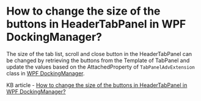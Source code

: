 # How to change the size of the buttons in HeaderTabPanel in WPF DockingManager?

The size of the tab list, scroll and close button in the HeaderTabPanel can be changed by retrieving the buttons from the Template of TabPanel and update the values based on the AttachedProperty of `TabPanelAdvExtension` class in [WPF DockingManager](https://www.syncfusion.com/wpf-controls/docking).

KB article - [How to change the size of the buttons in HeaderTabPanel in WPF DockingManager?](https://www.syncfusion.com/kb/8567/how-to-change-the-size-of-the-buttons-in-headertabpanel-in-wpf-dockingmanager)
